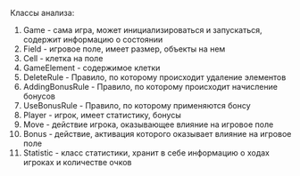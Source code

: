 Классы анализа:

1. Game - сама игра, может инициализироваться и запускаться, содержит информацию о состоянии 
2. Field - игровое поле, имеет размер, объекты на нем
3. Cell - клетка на поле
4. GameElement - содержимое клетки
5. DeleteRule - Правило, по которому происходит удаление элементов
6. AddingBonusRule - Правило, по которому происходит начисление бонусов
7. UseBonusRule - Правило, по которому применяются бонсу
8. Player - игрок, имеет статистику, бонусы 
9. Move - действие игрока, оказывающее влияние на игровое поле
10. Bonus - действие, активация которого оказывает влияние на игровое поле
11. Statistic - класс статистики, хранит в себе информацию  о ходах игроках и количестве очков


